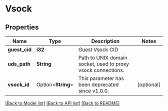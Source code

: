 # Vsock

## Properties

Name | Type | Description | Notes
------------ | ------------- | ------------- | -------------
**guest_cid** | **i32** | Guest Vsock CID | 
**uds_path** | **String** | Path to UNIX domain socket, used to proxy vsock connections. | 
**vsock_id** | Option<**String**> | This parameter has been deprecated since v1.0.0. | [optional]

[[Back to Model list]](../README.md#documentation-for-models) [[Back to API list]](../README.md#documentation-for-api-endpoints) [[Back to README]](../README.md)


